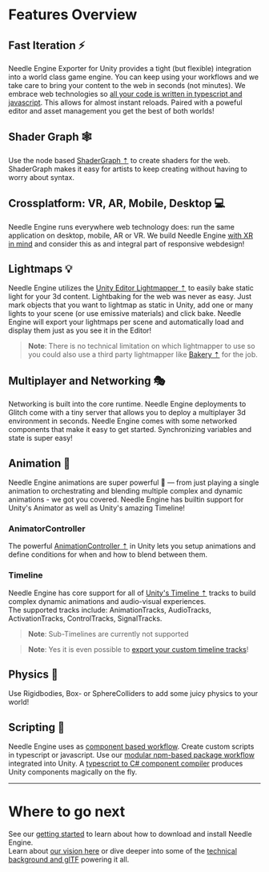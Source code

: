 # Features Overview

## Fast Iteration ⚡
Needle Engine Exporter for Unity provides a tight (but flexible) integration into a world class game engine. You can keep using your workflows and we take care to bring your content to the web in seconds (not minutes). We embrace web technologies so [all your code is written in typescript and javascript](./documentation/scripting.md). This allows for almost instant reloads. Paired with a poweful editor and asset management you get the best of both worlds!   

## Shader Graph 🕸
Use the node based [ShaderGraph ⇡](https://unity.com/features/shader-graph) to create shaders for the web. ShaderGraph makes it easy for artists to keep creating without having to worry about syntax.

## Crossplatform: VR, AR, Mobile, Desktop 💻  
Needle Engine runs everywhere web technology does: run the same application on desktop, mobile, AR or VR. We build Needle Engine [with XR in mind](./documentation/xr.md) and consider this as and integral part of responsive webdesign!

## Lightmaps 💡

Needle Engine utilizes the [Unity Editor Lightmapper ⇡](https://docs.unity3d.com/Manual/progressive-lightmapper.html) to easily bake static light for your 3d content. Lightbaking for the web was never as easy. Just mark objects that you want to lightmap as static in Unity, add one or many lights to your scene (or use emissive materials) and click bake. Needle Engine will export your lightmaps per scene and automatically load and display them just as you see it in the Editor! 

> **Note**: There is no technical limitation on which lightmapper to use so you could also use a third party lightmapper like [Bakery ⇡](https://assetstore.unity.com/packages/tools/level-design/bakery-gpu-lightmapper-122218) for the job.

## Multiplayer and Networking 🎭
Networking is built into the core runtime. Needle Engine deployments to Glitch come with a tiny server that allows you to deploy a multiplayer 3d environment in seconds. Needle Engine comes with some networked components that make it easy to get started. Synchronizing variables and state is super easy!

## Animation 🏇
Needle Engine animations are super powerful 💪 — from just playing a single animation to orchestrating and blending multiple complex and dynamic animations - we got you covered. Needle Engine has builtin support for Unity's Animator as well as Unity's amazing Timeline! 

### AnimatorController

The powerful [AnimationController ⇡](https://docs.unity3d.com/Manual/class-AnimatorController.html) in Unity lets you setup animations and define conditions for when and how to blend between them.

### Timeline

Needle Engine has core support for all of [Unity's Timeline ⇡](https://unity.com/features/timeline) tracks to build complex dynamic animations and audio-visual experiences.  
The supported tracks include: AnimationTracks, AudioTracks, ActivationTracks, ControlTracks, SignalTracks. 

> **Note**: Sub-Timelines are currently not supported  

> **Note**: Yes it is even possible to [export your custom timeline tracks](https://github.com/needle-tools/needle-engine-modules/tree/main/package/TimelineHtml)!

## Physics 🏓
Use Rigidbodies, Box- or SphereColliders to add some juicy physics to your world!

## Scripting 🧩
Needle Engine uses as [component based workflow](./documentation/scripting.md#component-architecture). Create custom scripts in typescript or javascript. Use our [modular npm-based package workflow](https://fwd.needle.tools/needle-engine/docs/npmdef) integrated into Unity. A [typescript to C# component compiler](https://fwd.needle.tools/needle-engine/docs/component-compiler) produces Unity components magically on the fly. 

---
# Where to go next
See our [getting started](./documentation/getting-started.md) to learn about how to download and install Needle Engine.   
Learn about [our vision here](./documentation/vision.md) or dive deeper into some of the [technical background and glTF](./documentation/technical-overview.md) powering it all.

